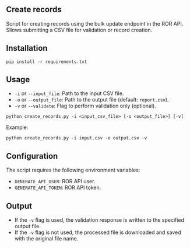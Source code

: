 ## Create records

Script for creating records using the bulk update endpoint in the ROR API. Sllows submitting a CSV file for validation or record creation.

## Installation

```
pip install -r requirements.txt
```

## Usage

- `-i` or `--input_file`: Path to the input CSV file.
- `-o` or `--output_file`: Path to the output file (default: `report.csv`).
- `-v` or `--validate`: Flag to perform validation only (optional).

```
python create_records.py -i <input_csv_file> [-o <output_file>] [-v]
```

Example:

```
python create_records.py -i input.csv -o output.csv -v
```

## Configuration

The script requires the following environment variables:

- `GENERATE_API_USER`: ROR API user.
- `GENERATE_API_TOKEN`: ROR API token.

## Output

- If the `-v` flag is used, the validation response is written to the specified output file.
- If the `-v` flag is not used, the processed file is downloaded and saved with the original file name.